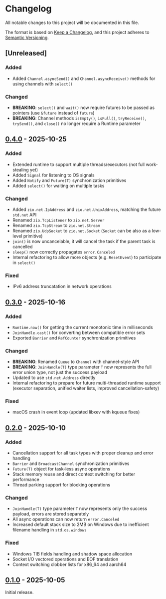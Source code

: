 # Changelog

All notable changes to this project will be documented in this file.

The format is based on [Keep a Changelog](https://keepachangelog.com/en/1.1.0/),
and this project adheres to [Semantic Versioning](https://semver.org/spec/v2.0.0.html).

## [Unreleased]

### Added

- Added `Channel.asyncSend()` and `Channel.asyncReceive()` methods for using channels with `select()`

### Changed

- **BREAKING**: `select()` and `wait()` now require futures to be passed as pointers (use `&future` instead of `future`)
- **BREAKING**: Channel methods `isEmpty()`, `isFull()`, `tryReceive()`, `trySend()`, and `close()` no longer require a Runtime parameter

## [0.4.0] - 2025-10-25

### Added

- Extended runtime to support multiple threads/executors (not full work-stealing yet)
- Added `Signal` for listening to OS signals
- Added `Notify` and `Future(T)` synchronization primitives
- Added `select()` for waiting on multiple tasks

### Changed

- Added `zio.net.IpAddress` and `zio.net.UnixAddress`, matching the future `std.net` API
- Renamed `zio.TcpListener` to `zio.net.Server`
- Renamed `zio.TcpStream` to `zio.net.Stream`
- Renamed `zio.UdpSocket` to `zio.net.Socket` (`Socket` can be also as a low-level primitive)
- `join()` is now uncancelable, it will cancel the task if the parent task is cancelled
- `sleep()` now correctly propagates `error.Canceled`
- Internal refactoring to allow more objects (e.g. `ResetEvent`) to participate in `select()`

### Fixed

- IPv6 address truncatation in network operations

## [0.3.0] - 2025-10-16

### Added

- `Runtime.now()` for getting the current monotonic time in milliseconds
- `JoinHandle.cast()` for converting between compatible error sets
- Exported `Barrier` and `RefCounter` synchronization primitives

### Changed

- **BREAKING**: Renamed `Queue` to `Channel` with channel-style API
- **BREAKING**: `JoinHandle(T)` type parameter `T` now represents the full error union type, not just the success payload
- Updated to use `std.net.Address` directly
- Internal refactoring to prepare for future multi-threaded runtime support (executor separation, unified waiter lists, improved cancellation-safety)

### Fixed

- macOS crash in event loop (updated libxev with kqueue fixes)

## [0.2.0] - 2025-10-10

### Added

- Cancellation support for all task types with proper cleanup and error handling
- `Barrier` and `BroadcastChannel` synchronization primitives
- `Future(T)` object for task-less async operations
- Stack memory reuse and direct context switching for better performance
- Thread parking support for blocking operations

### Changed

- `JoinHandle(T)` type parameter `T` now represents only the success payload, errors are stored separately
- All async operations can now return `error.Canceled`
- Increased default stack size to 2MB on Windows due to inefficient filename handling in `std.os.windows`

### Fixed

- Windows TIB fields handling and shadow space allocation
- Socket I/O vectored operations and EOF translation
- Context switching clobber lists for x86_64 and aarch64

## [0.1.0] - 2025-10-05

Initial release.

[0.4.0]: https://github.com/lalinsky/zio/releases/tag/v0.4.0
[0.3.0]: https://github.com/lalinsky/zio/releases/tag/v0.3.0
[0.2.0]: https://github.com/lalinsky/zio/releases/tag/v0.2.0
[0.1.0]: https://github.com/lalinsky/zio/releases/tag/v0.1.0
